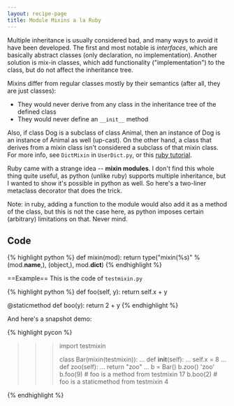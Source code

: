 ```yaml
---
layout: recipe-page
title: Module Mixins a la Ruby
---
```


Multiple inheritance is usually considered bad, and many ways to avoid it have been developed. 
The first and most notable is *interfaces*, which are basically abstract classes (only declaration,
no implementation). Another solution is mix-in classes, which add functionality ("implementation") 
to the class, but do not affect the inheritance tree.

Mixins differ from regular classes mostly by their semantics (after all, they are just classes):
* They would never derive from any class in the inheritance tree of the defined class
* They would never define an `__init__` method

Also, if class Dog is a subclass of class Animal, then an instance of Dog is an instance of Animal 
as well (up-cast). On the other hand, a class that derives from a mixin class isn't considered a 
subclass of that mixin class. For more info, see `DictMixin` in `UserDict.py`, or 
this [ruby tutorial](http://www.rubycentral.com/book/tut_modules.html#S2).

Ruby came with a strange idea -- **mixin modules**. I don't find this whole thing quite useful, 
as python (unlike ruby) supports multiple inheritance, but I wanted to show it's possible in 
python as well. So here's a two-liner metaclass decorator that does the trick.

Note: in ruby, adding a function to the module would also add it as a method of the class, but 
this is not the case here, as python imposes certain (arbitrary) limitations on that. Never mind.

## Code ##
{% highlight python %}
def mixin(mod):
    return type("mixin(%s)" % (mod.__name__,), (object,), mod.__dict__)
{% endhighlight %}

==Example==
This is the code of `testmixin.py`

{% highlight python %}
def foo(self, y):
    return self.x + y

@staticmethod
def boo(y):
    return 2 + y
{% endhighlight %}

And here's a snapshot demo:

{% highlight pycon %}
>>> import testmixin
>>>
>>> class Bar(mixin(testmixin)):
...     def __init__(self):
...         self.x = 8
...     def zoo(self):
...         return "zoo"
...
>>> b = Bar()
>>> b.zoo()
'zoo'
>>> b.foo(9) # foo is a method from testmixin
17
>>> b.boo(2) # foo is a staticmethod from testmixin
4
>>>
{% endhighlight %}
